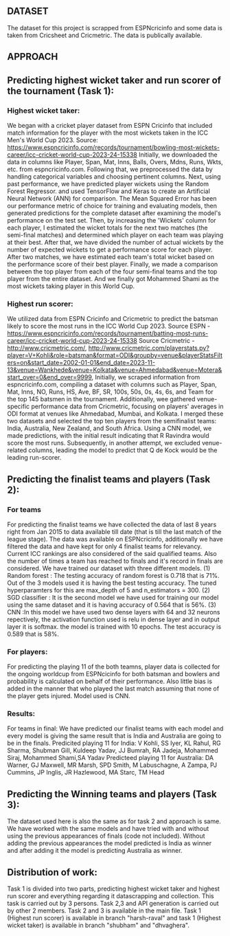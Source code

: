 ## DATASET
The dataset for this project is scrapped from ESPNcricinfo and some data is taken from Cricsheet and Cricmetric. The data is publically available. 
## APPROACH
## Predicting highest wicket taker and run scorer of the tournament (Task 1):

### Highest wicket taker:
We began with a cricket player dataset from ESPN Cricinfo that included match information for the player with the most wickets taken in the ICC Men's World Cup 2023.
Source: https://www.espncricinfo.com/records/tournament/bowling-most-wickets-career/icc-cricket-world-cup-2023-24-15338
Initially, we downloaded the data in columns like Player, Span, Mat, Inns, Balls, Overs, Mdns, Runs, Wkts, etc. from espncricinfo.com.
Following that, we preprocessed the data by handling categorical variables and choosing pertinent columns. Next, using past performance, we have predicted player wickets using the Random Forest Regressor. and used TensorFlow and Keras to create an Artificial Neural Network (ANN) for comparison. 
The Mean Squared Error has been our performance metric of choice for training and evaluating models, then generated predictions for the complete dataset after examining the model's performance on the test set. Then, by increasing the 'Wickets' column for each player, I estimated the wicket totals for the next two matches (the semi-final matches) and determined which player on each team was playing at their best.
After that, we have divided the number of actual wickets by the number of expected wickets to get a performance score for each player. After two matches, we have estimated each team's total wicket based on the performance score of their best player.
Finally, we made a comparison between the top player from each of the four semi-final teams and the top player from the entire dataset. And we finally got Mohammed Shami as the most wickets taking player in this World Cup.

### Highest run scorer:
We utilized data from ESPN Cricinfo and Cricmetric to predict the batsman likely to score the most runs in the ICC World Cup 2023.
Source ESPN - https://www.espncricinfo.com/records/tournament/batting-most-runs-career/icc-cricket-world-cup-2023-24-15338
Source Cricmetric - http://www.cricmetric.com/, http://www.cricmetric.com/playerstats.py?player=V+Kohli&role=batsman&format=ODI&groupby=venue&playerStatsFilters=on&start_date=2002-01-01&end_date=2023-11-13&venue=Wankhede&venue=Kolkata&venue=Ahmedabad&venue=Motera&start_over=0&end_over=9999,
Initially, we scraped information from espncricinfo.com, compiling a dataset with columns such as Player, Span, Mat, Inns, NO, Runs, HS, Ave, BF, SR, 100s, 50s, 0s, 4s, 6s, and Team for the top 145 batsmen in the tournament.
Additionally, wee gathered venue-specific performance data from Cricmetric, focusing on players' averages in ODI format at venues like Ahmedabad, Mumbai, and Kolkata. I merged these two datasets and selected the top ten players from the semifinalist teams: India, Australia, New Zealand, and South Africa.
Using a CNN model, we made predictions, with the initial result indicating that R Ravindra would score the most runs.
Subsequently, in another attempt, we excluded venue-related columns, leading the model to predict that Q de Kock would be the leading run-scorer.


## Predicting the finalist teams and players (Task 2):

### For teams
For predicting the finalist teams we have collected the data of last 8 years right from Jan 2015 to data available till date (that is till the last match of the league stage).
The data was available on ESPNcricinfo, additionally we have filtered the data and have kept for only 4 finalist teams for relevancy. Current ICC  rankings are also considered of the said qualified teams.
Also the number of times a team has reached to finals and it's record in finals are considered. We have trained our dataset with three different models.
(1) Random forest : The testing accuracy of random forest is 0.718 that is 71%. Out of the 3 models used it is having the best testing accuracy. The tuned hyperparamters for this are max_depth of 5 and n_estimators = 300.
(2) SGD classifier : It is the second model we have used for training our model using the same dataset and it is having accuracy of 0.564 that is 56%.
(3) CNN :In this model we have used two dense layers with 64 and 32 neurons repectively, the activation function used is relu in dense layer and in output layer it is softmax. the model is trained with 10 epochs. The test accuracy is 0.589 that is 58%.

### For players:
For predicting the playing 11 of the both teamns, player data is collected for the ongoing worldcup from ESPNcicinfo for both batsman and bowlers and probability is calculated on behalf of their performance. Also little bias is added in the manner that
who played the last match assuming that none of the player gets injured.
Model used is CNN.

### Results:
For teams in final: We have predicted our finalist teams with each model and every model is giving the same result that is India and Australia are going to be in the finals.
Predicited playing 11 for India: V Kohli, SS Iyer, KL Rahul, RG Sharma, Shubman Gill, Kuldeep Yadav, JJ Bumrah, RA Jadeja, Mohammed Siraj, Mohammed Shami,SA Yadav 
Predicteed playing 11 for Australia: DA Warner, GJ Maxwell, MR Marsh, SPD Smith, M Labuschagne, A Zampa, PJ Cummins, JP Inglis, JR Hazlewood, MA Starc, TM Head  

## Predicting the Winning teams and players (Task 3):
The dataset used here is also the same as for task 2 and approach is same. We have worked with the same models and have tried with and without using the previous appearances of finals (code not included). Without adding the previous appearances 
the model predicted is India as winner and after adding it the model is predicting Australia as winner.

## Distribution of work:
Task 1 is divided into two parts, predicting highest wicket taker and highest run scorer and everything regarding it datascrapping and collection. This task is carried out by 3 persons. Task 2,3 and API generation is carried out by other 2 members.
Task 2 and 3 is available in the main file.
Task 1 (Highest run scorer) is available in branch "harsh-raval" and task 1 (Highest wicket taker) is available in branch "shubham" and "dhvaghera".
